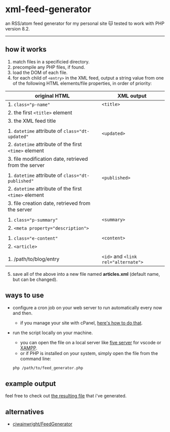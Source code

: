 # xml-feed-generator
an RSS/atom feed generator for my personal site :cat: tested to work with PHP version 8.2.

---

## how it works
1. match files in a specificied directory.
2. precompile any PHP files, if found.
3. load the DOM of each file.
4. for each child of `<entry>` in the XML feed, output a string value from one of the following HTML elements/file properties, in order of priority:

| original HTML                 | XML output                      |
|-------------------------------|---------------------------------|
| 1. `class="p-name"`           | `<title>`                       |
| 2. the first `<title>` element      |                                 |
| 3. the XML feed title         |                                 |
|                               |                                 |
| 1. `datetime` attribute of `class="dt-updated"` | `<updated>`     |
| 2. `datetime` attribute of the first `<time>` element |         |
| 3. file modification date, retrieved from the server |          |
|                               |                                 |
| 1. `datetime` attribute of `class="dt-published"` | `<published>` |
| 2. `datetime` attribute of the first `<time>` element |         |
| 3. file creation date, retrieved from the server |              |
|                               |                                 |
| 1. `class="p-summary"`        | `<summary>`                     |
| 2. `<meta property="description">` |                            |
|                               |                                 |
| 1. `class="e-content"`        | `<content>`                     |
| 2. `<article>`                |                                 |
|                               |                                 |
| 1. /path/to/blog/entry        | `<id>` and `<link rel="alternate">` |



5. save all of the above into a new file named **articles.xml** (default name, but can be changed).

## ways to use
- configure a cron job on your web server to run automatically every now and then.
   - if you manage your site with cPanel, [here's how to do that](https://docs.cpanel.net/cpanel/advanced/cron-jobs/).

- run the script locally on your machine.
   - you can open the file on a local server like [five server](https://marketplace.visualstudio.com/items?itemName=yandeu.five-server) for vscode or [XAMPP](https://www.apachefriends.org/index.html).
   - or if PHP is installed on your system, simply open the file from the command line:
   ```bash
   php /path/to/feed_generator.php
   ```

## example output
feel free to check out [the resulting file](https://jasm1nii.xyz/blog/articles/articles.xml) that i've generated.

## alternatives
- [cjwainwright/FeedGenerator](https://github.com/cjwainwright/FeedGenerator)
